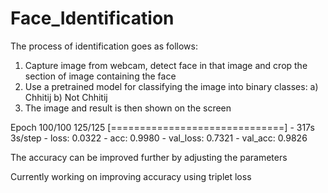 # Face_Identification

The process of identification goes as follows:
1. Capture image from webcam, detect face in that image and crop the section of image containing the face
2. Use a pretrained model for classifying the image into binary classes: a) Chhitij b) Not Chhitij
3. The image and result is then shown on the screen

Epoch 100/100
125/125 [==============================] - 317s 3s/step - loss: 0.0322 - acc: 0.9980 - val_loss: 0.7321 - val_acc: 0.9826


The accuracy can be improved further by adjusting the parameters

Currently working on improving accuracy using triplet loss
